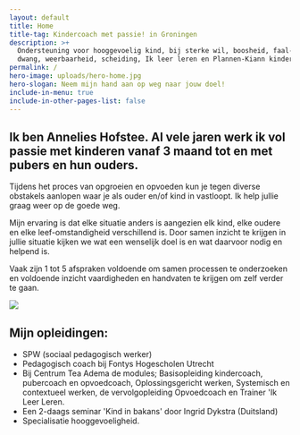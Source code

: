 ```yaml
---
layout: default
title: Home
title-tag: Kindercoach met passie! in Groningen
description: >+
  Ondersteuning voor hooggevoelig kind, bij sterke wil, boosheid, faal-angst,
  dwang, weerbaarheid, scheiding, Ik leer leren en Plannen-Kiann kindercoaching
permalink: /
hero-image: uploads/hero-home.jpg
hero-slogan: Neem mijn hand aan op weg naar jouw doel!
include-in-menu: true
include-in-other-pages-list: false
---
```

## Ik ben Annelies Hofstee.  Al vele jaren werk ik vol passie met kinderen vanaf 3 maand tot en met  pubers en hun ouders.

Tijdens het proces van opgroeien en opvoeden kun je tegen diverse obstakels aanlopen waar je als ouder en/of kind in vastloopt. Ik help jullie graag weer op de goede weg.

Mijn ervaring is dat elke situatie anders is aangezien elk kind, elke oudere en elke leef-omstandigheid verschillend is. Door samen inzicht te krijgen in jullie situatie kijken we wat een wenselijk doel is en wat daarvoor nodig en helpend is.

Vaak zijn 1 tot 5 afspraken voldoende om samen processen te onderzoeken en voldoende inzicht vaardigheden en handvaten te krijgen om zelf verder te gaan.

![](/uploads/kluwen-poppetjes.png)

## Mijn opleidingen:

* SPW (sociaal pedagogisch werker)
* Pedagogisch coach bij Fontys Hogescholen Utrecht
* Bij Centrum Tea Adema de modules; Basisopleiding kindercoach, pubercoach en opvoedcoach, Oplossingsgericht werken, Systemisch en contextueel werken, de vervolgopleiding Opvoedcoach en Trainer 'Ik Leer Leren.
* Een 2-daags seminar 'Kind in bakans' door Ingrid Dykstra (Duitsland)
* Specialisatie hooggevoeligheid.
